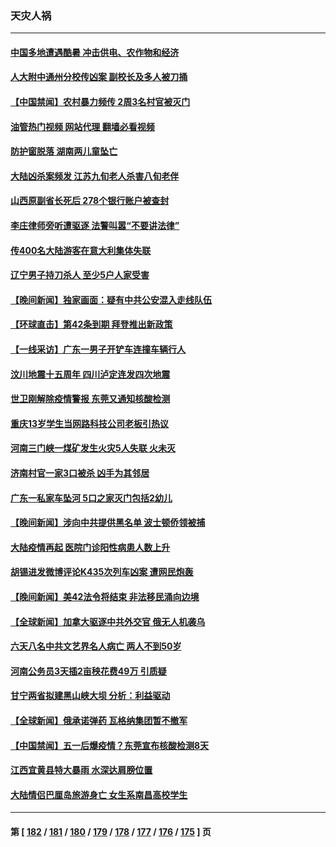 ### 天灾人祸
---
#### [中国多地遭遇酷暑 冲击供电、农作物和经济](../../pages/ncid280/n13997669.md?05160845) 
#### [人大附中通州分校传凶案 副校长及多人被刀捅](../../pages/ncid280/n13997631.md?05160845) 
#### [【中国禁闻】农村暴力频传 2周3名村官被灭门](../../pages/ncid280/n13997334.md?05160845) 
#### [油管热门视频 网站代理 翻墙必看视频](http://138.2.39.72:81/youtube.html?epic-marker?05160845)
#### [防护窗脱落 湖南两儿童坠亡](../../pages/ncid280/n13995795.md?05160845) 
#### [大陆凶杀案频发 江苏九旬老人杀害八旬老伴](../../pages/ncid280/n13995840.md?05160845) 
#### [山西原副省长死后 278个银行账户被查封](../../pages/ncid280/n13995760.md?05160845) 
#### [李庄律师旁听遭驱逐 法警叫嚣“不要讲法律”](../../pages/ncid280/n13995729.md?05160845) 
#### [传400名大陆游客在意大利集体失联](../../pages/ncid280/n13995566.md?05160845) 
#### [辽宁男子持刀杀人 至少5户人家受害](../../pages/ncid280/n13994754.md?05160845) 
#### [【晚间新闻】独家画面：疑有中共公安混入走线队伍](../../pages/ncid280/n13994262.md?05160845) 
#### [【环球直击】第42条到期 拜登推出新政策](../../pages/ncid280/n13994275.md?05160845) 
#### [【一线采访】广东一男子开铲车连撞车辆行人](../../pages/ncid280/n13994624.md?05160845) 
#### [汶川地震十五周年 四川泸定连发四次地震](../../pages/ncid280/n13994400.md?05160845) 
#### [世卫刚解除疫情警报 东莞又通知核酸检测](../../pages/ncid280/n13994152.md?05160845) 
#### [重庆13岁学生当网路科技公司老板引热议](../../pages/ncid280/n13993817.md?05160845) 
#### [河南三门峡一煤矿发生火灾5人失联 火未灭](../../pages/ncid280/n13993685.md?05160845) 
#### [济南村官一家3口被杀 凶手为其邻居](../../pages/ncid280/n13993789.md?05160845) 
#### [广东一私家车坠河 5口之家灭门包括2幼儿](../../pages/ncid280/n13993691.md?05160845) 
#### [【晚间新闻】涉向中共提供黑名单 波士顿侨领被捕](../../pages/ncid280/n13993670.md?05160845) 
#### [大陆疫情再起 医院门诊阳性病患人数上升](../../pages/ncid280/n13993011.md?05160845) 
#### [胡锡进发微博评论K435次列车凶案 遭网民炮轰](../../pages/ncid280/n13992343.md?05160845) 
#### [【晚间新闻】美42法令将结束 非法移民涌向边境](../../pages/ncid280/n13992015.md?05160845) 
#### [【全球新闻】加拿大驱逐中共外交官 俄无人机袭乌](../../pages/ncid280/n13992013.md?05160845) 
#### [六天八名中共文艺界名人病亡 两人不到50岁](../../pages/ncid280/n13991657.md?05160845) 
#### [河南公务员3天插2亩秧花费49万 引质疑](../../pages/ncid280/n13991468.md?05160845) 
#### [甘宁两省拟建黑山峡大坝 分析：利益驱动](../../pages/ncid280/n13991263.md?05160845) 
#### [【全球新闻】俄承诺弹药 瓦格纳集团暂不撤军](../../pages/ncid280/n13991152.md?05160845) 
#### [【中国禁闻】五一后爆疫情？东莞宣布核酸检测8天](../../pages/ncid280/n13991151.md?05160845) 
#### [江西宜黄县特大暴雨 水深达肩膀位置](../../pages/ncid280/n13990291.md?05160845) 
#### [大陆情侣巴厘岛旅游身亡 女生系南昌高校学生](../../pages/ncid280/n13990115.md?05160845) 

---
#### 第 [ [182](./182.md?05160845) / [181](./181.md?05160845) / [180](./180.md?05160845) / [179](./179.md?05160845) / [178](./178.md?05160845) / [177](./177.md?05160845) / [176](./176.md?05160845) / [175](./175.md?05160845) ] 页
